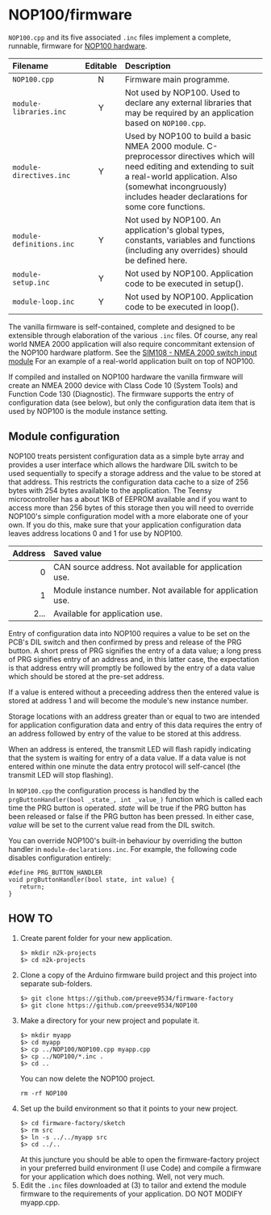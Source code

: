 # NOP100/firmware

```NOP100.cpp``` and its five associated ```.inc``` files implement a
complete, runnable, firmware for
[NOP100 hardware](../hardware/README.md).

| Filename | Editable | Description |
| :---                          | :---: | :--- |
| ```NOP100.cpp```              |   N   | Firmware main programme. |
| ```module-libraries.inc```    |   Y   | Not used by NOP100. Used to declare any external libraries that may be required by an application based on ```NOP100.cpp```.|
| ```module-directives.inc```  |   Y   | Used by NOP100 to build a basic NMEA 2000 module. C-preprocessor directives which will need editing and extending to suit a real-world application. Also (somewhat incongruously) includes header declarations for some core functions. |
| ```module-definitions.inc``` |   Y   | Not used by NOP100. An application's global types, constants, variables and functions (including any overrides) should be defined here. |
| ```module-setup.inc```        |   Y   | Not used by NOP100. Application code to be executed in setup(). |
| ```module-loop.inc```         |   Y   | Not used by NOP100. Application code to be executed in loop(). | 

The vanilla firmware is self-contained, complete and designed to be
extensible through elaboration of the various ```.inc``` files.
Of course, any real world NMEA 2000 application will also require
concommitant extension of the NOP100 hardware platform.
See the
[SIM108 - NMEA 2000 switch input module](https://github.com/preeve9534/SIM108/)
For an example of a real-world application built on top of NOP100.

If compiled and installed on NOP100 hardware the vanilla firmware
will create an NMEA 2000 device with Class Code 10 (System Tools)
and Function Code 130 (Diagnostic).
The firmware supports the entry of configuration data (see below),
but only the configuration data item that is used by NOP100 is the
module instance setting.

## Module configuration

NOP100 treats persistent configuration data as a simple byte array and
provides a user interface which allows the hardware DIL switch to be  
used sequentially to specify a storage address and the value to be
stored at that address.
This restricts the configuration data cache to a size of 256 bytes with
254 bytes available to the application.
The Teensy microcontroller has a about 1KB of EEPROM available and if
you want to access more than 256 bytes of this storage then you will
need to override NOP100's simple configuration model with a more
elaborate one of your own.
If you do this, make sure that your application configuration data
leaves address locations 0 and 1 for use by NOP100.

| Address | Saved value |
| ---:    | :---        |
| 0       | CAN source address. Not available for application use. |
| 1       | Module instance number. Not available for application use. |
| 2...    | Available for application use. |

Entry of configuration data into NOP100 requires a value to be set on
the PCB's DIL switch and then confirmed by press and release of the PRG
button.
A short press of PRG signifies the entry of a data value; a long press
of PRG signifies entry of an address and, in this latter case, the
expectation is that address entry will promptly be followed by the
entry of a data value which should be stored at the pre-set address.

If a value is entered without a preceeding address then the entered
value is stored at address 1 and will become the module's new instance
number.

Storage locations with an address greater than or equal to two are
intended for application configuration data and entry of this data
requires the entry of an address followed by entry of the value to be
stored at this address.

When an address is entered, the transmit LED will flash rapidly
indicating that the system is waiting for entry of a data value.
If a data value is not entered within one minute the data entry protocol
will self-cancel (the transmit LED will stop flashing).

In ```NOP100.cpp``` the configuration process is handled by the
```prgButtonHandler(bool _state_, int _value_)``` function which is
called each time the PRG button is operated.
*state* will be true if the PRG button has been released or false if
the PRG button has been pressed.
In either case, *value* will be set to the current value read from the
DIL switch.

You can override NOP100's built-in behaviour by overriding the button
handler in ```module-declarations.inc```.
For example, the following code disables configuration entirely:
```
#define PRG_BUTTON_HANDLER
void prgButtonHandler(bool state, int value) {
   return;
}
```

## HOW TO

1. Create parent folder for your new application.
   ```
   $> mkdir n2k-projects
   $> cd n2k-projects
   ```
2. Clone a copy of the Arduino firmware build project and this
   project into separate sub-folders.
   ```
   $> git clone https://github.com/preeve9534/firmware-factory
   $> git clone https://github.com/preeve9534/NOP100
   ```
3. Make a directory for your new project and populate it.
   ```
   $> mkdir myapp
   $> cd myapp
   $> cp ../NOP100/NOP100.cpp myapp.cpp
   $> cp ../NOP100/*.inc .
   $> cd ..
   ```
   You can now delete the NOP100 project.
   ```
   rm -rf NOP100
   ```
4. Set up the build environment so that it points to your new
   project.
   ```
   $> cd firmware-factory/sketch
   $> rm src
   $> ln -s ../../myapp src
   $> cd ../..
   ```
   At this juncture you should be able to open the firmware-factory 
   project in your preferred build environment (I use Code) and
   compile a firmware for your application which does nothing. Well,
   not very much.
5. Edit the ```.inc``` files downloaded at (3) to tailor and
   extend the module firmware to the requirements of your
   application.  DO NOT MODIFY myapp.cpp.

